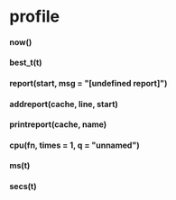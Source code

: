 # profile
#### now()



#### best_t(t)



#### report(start, msg = "[undefined report]")



#### addreport(cache, line, start)



#### printreport(cache, name)



#### cpu(fn, times = 1, q = "unnamed")



#### ms(t)



#### secs(t)




